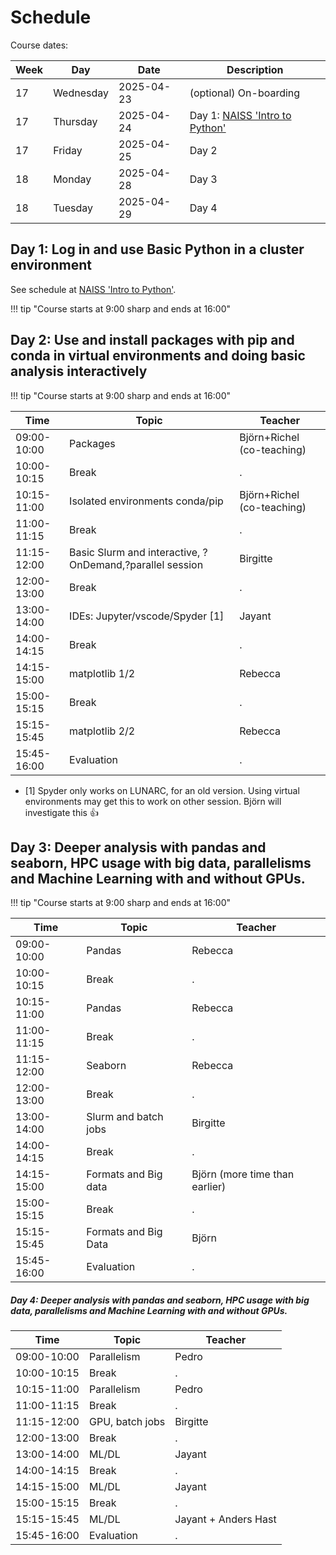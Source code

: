 # Schedule

Course dates:

Week|Day      |Date      |Description
----|---------|----------|----------------------
17  |Wednesday|2025-04-23|(optional) On-boarding
17  |Thursday |2025-04-24|Day 1: [NAISS 'Intro to Python'](https://uppmax.github.io/uppmax_intro_python/schedule/)
17  |Friday   |2025-04-25|Day 2
18  |Monday   |2025-04-28|Day 3
18  |Tuesday  |2025-04-29|Day 4

## Day 1: Log in and use Basic Python in a cluster environment

See schedule at [NAISS 'Intro to Python'](https://uppmax.github.io/uppmax_intro_python/schedule/).

!!! tip "Course starts at 9:00 sharp and ends at 16:00"

## Day 2: Use and install packages with pip and conda in virtual environments and doing basic analysis interactively

!!! tip "Course starts at 9:00 sharp and ends at 16:00"

Time        | Topic                          |Teacher
------------|--------------------------------|-----------------------
09:00-10:00 | Packages                       | Björn+Richel (co-teaching)
10:00-10:15 | Break                          |.
10:15-11:00 | Isolated environments conda/pip| Björn+Richel (co-teaching)
11:00-11:15 | Break           |.
11:15-12:00 | Basic Slurm and interactive, ?OnDemand,?parallel session|Birgitte
12:00-13:00 | Break|.
13:00-14:00 | IDEs: Jupyter/vscode/Spyder [1] |Jayant
14:00-14:15 | Break|.
14:15-15:00 | matplotlib 1/2|Rebecca
15:00-15:15 | Break|.
15:15-15:45 | matplotlib 2/2|Rebecca
15:45-16:00 | Evaluation|.

- [1] Spyder only works on LUNARC, for an old version.
  Using virtual environments may get this to work on other session.
  Björn will investigate this :+1:

## Day 3: Deeper analysis with pandas and seaborn, HPC usage with big data, parallelisms and Machine Learning with and without GPUs.

!!! tip "Course starts at 9:00 sharp and ends at 16:00"

Time        | Topic |Teacher
------------|-----------|-----------------------
09:00-10:00 | Pandas | Rebecca
10:00-10:15 | Break|.
10:15-11:00 | Pandas | Rebecca
11:00-11:15 | Break|.
11:15-12:00 | Seaborn | Rebecca
12:00-13:00 | Break|.
13:00-14:00 | Slurm and batch jobs|Birgitte
14:00-14:15 | Break|.
14:15-15:00 | Formats and Big data |Björn (more time than earlier)
15:00-15:15 | Break|.
15:15-15:45 | Formats and Big Data |Björn
15:45-16:00 | Evaluation|.

##### Day 4: Deeper analysis with pandas and seaborn, HPC usage with big data, parallelisms and Machine Learning with and without GPUs.

Time        | Topic          |Teacher
------------|----------------|--------------------
09:00-10:00 | Parallelism    |Pedro
10:00-10:15 | Break          |.
10:15-11:00 | Parallelism    |Pedro
11:00-11:15 | Break          |.
11:15-12:00 | GPU, batch jobs|Birgitte
12:00-13:00 | Break          |.
13:00-14:00 | ML/DL          |Jayant
14:00-14:15 | Break          |.
14:15-15:00 | ML/DL          |Jayant
15:00-15:15 | Break          |.
15:15-15:45 | ML/DL          |Jayant + Anders Hast
15:45-16:00 | Evaluation     |.
